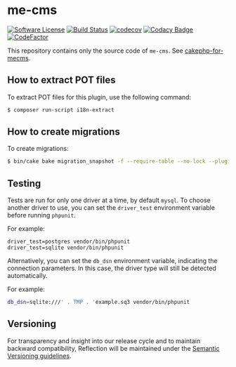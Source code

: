# me-cms

[![Software License](https://img.shields.io/badge/license-MIT-brightgreen.svg?style=flat-square)](LICENSE.txt)
[![Build Status](https://travis-ci.org/mirko-pagliai/me-cms.svg?branch=master)](https://travis-ci.org/mirko-pagliai/me-cms)
[![codecov](https://codecov.io/gh/mirko-pagliai/me-cms/branch/master/graph/badge.svg)](https://codecov.io/gh/mirko-pagliai/me-cms)
[![Codacy Badge](https://app.codacy.com/project/badge/Grade/f42666d11ea44cb1a901a5f57b207f60)](https://www.codacy.com/gh/mirko-pagliai/me-cms/dashboard?utm_source=github.com&amp;utm_medium=referral&amp;utm_content=mirko-pagliai/me-cms&amp;utm_campaign=Badge_Grade)
[![CodeFactor](https://www.codefactor.io/repository/github/mirko-pagliai/me-cms/badge)](https://www.codefactor.io/repository/github/mirko-pagliai/me-cms)

This repository contains only the source code of `me-cms`.
See [cakephp-for-mecms](https://github.com/mirko-pagliai/cakephp-for-mecms).

## How to extract POT files
To extract POT files for this plugin, use the following command:
```bash
$ composer run-script i18n-extract
```

## How to create migrations
To create migrations:
```bash
$ bin/cake bake migration_snapshot -f --require-table --no-lock --plugin MeCms Initial
```

## Testing
Tests are run for only one driver at a time, by default `mysql`.
To choose another driver to use, you can set the `driver_test` environment variable before running `phpunit`.

For example:
```
driver_test=postgres vendor/bin/phpunit
driver_test=sqlite vendor/bin/phpunit
```

Alternatively, you can set the `db_dsn` environment variable, indicating the connection parameters. In this case, the driver type will still be detected automatically.

For example:
```bash
db_dsn=sqlite:///' . TMP . 'example.sq3 vendor/bin/phpunit
```

## Versioning
For transparency and insight into our release cycle and to maintain backward compatibility,
Reflection will be maintained under the [Semantic Versioning guidelines](http://semver.org).
